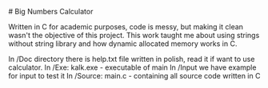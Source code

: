 \# Big Numbers Calculator

Written in C for academic purposes, code is messy, but making it clean wasn't the objective of this project. This work taught me about using strings without string library and how dynamic allocated memory works in C.

In /Doc directory there is help.txt file written in polish, read it if want to use calculator.
In /Exe: kalk.exe - executable of main
In /Input we have example for input to test it
In /Source: main.c - containing all source code written in C
